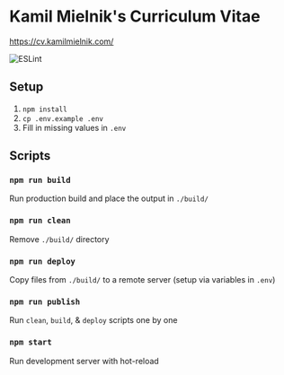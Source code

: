 # Kamil Mielnik's Curriculum Vitae
https://cv.kamilmielnik.com/

![ESLint](https://github.com/kamilmielnik/cv/workflows/ESLint/badge.svg)

## Setup
1. `npm install`
2. `cp .env.example .env`
3. Fill in missing values in `.env`

## Scripts

### `npm run build`
Run production build and place the output in `./build/`

### `npm run clean`
Remove `./build/` directory

### `npm run deploy`
Copy files from `./build/` to a remote server (setup via variables in `.env`)

### `npm run publish`
Run `clean`, `build`, & `deploy` scripts one by one

### `npm start`
Run development server with hot-reload
